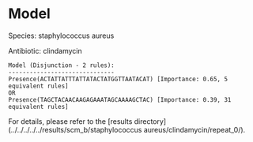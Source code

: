 
# Model

Species: staphylococcus aureus

Antibiotic: clindamycin

```
Model (Disjunction - 2 rules):
------------------------------
Presence(ACTATTATTTATTATACTATGGTTAATACAT) [Importance: 0.65, 5 equivalent rules]
OR
Presence(TAGCTACAACAAGAGAAATAGCAAAAGCTAC) [Importance: 0.39, 31 equivalent rules]

```

For details, please refer to the [results directory](../../../../../results/scm_b/staphylococcus aureus/clindamycin/repeat_0/).

